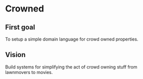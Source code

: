 # Crowned #

## First goal ##

To setup a simple domain language for crowd owned properties.


## Vision ##

Build systems for simplifying the act of crowd owning stuff from lawnmovers to movies.
